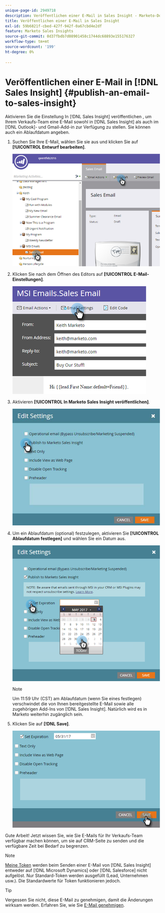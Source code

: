 ```yaml
---
unique-page-id: 2949718
description: Veröffentlichen einer E-Mail in Sales Insight - Marketo-Dokumente - Produktdokumentation
title: Veröffentlichen einer E-Mail in Sales Insight
exl-id: 59b6821f-cbed-427f-942f-0a67cbd4e2df
feature: Marketo Sales Insights
source-git-commit: 0d37fbdb7d08901458c1744dc68893e155176327
workflow-type: tm+mt
source-wordcount: '199'
ht-degree: 0%

---
```


# Veröffentlichen einer E-Mail in [!DNL Sales Insight] {#publish-an-email-to-sales-insight}

Aktivieren Sie die Einstellung In [!DNL Sales Insight] veröffentlichen , um Ihrem Verkaufs-Team eine E-Mail sowohl in [!DNL Sales Insight] als auch im [!DNL Outlook]- und Gmail-Add-in zur Verfügung zu stellen. Sie können auch ein Ablaufdatum angeben.

1. Suchen Sie Ihre E-Mail, wählen Sie sie aus und klicken Sie auf **[!UICONTROL Entwurf bearbeiten]**.

   ![](assets/one.png)

1. Klicken Sie nach dem Öffnen des Editors auf **[!UICONTROL E-Mail-Einstellungen]**.

   ![](assets/two.png)

1. Aktivieren **[!UICONTROL In Marketo Sales Insight veröffentlichen]**.

   ![](assets/three.png)

1. Um ein Ablaufdatum (optional) festzulegen, aktivieren Sie **[!UICONTROL Ablaufdatum festlegen]** und wählen Sie ein Datum aus.

   ![](assets/four.png)

   >[!NOTE]
   >
   >Um 11:59 Uhr (CST) am Ablaufdatum (wenn Sie eines festlegen) verschwindet die von Ihnen bereitgestellte E-Mail sowie alle zugehörigen Add-Ins von [!DNL Sales Insight]. Natürlich wird es in Marketo weiterhin zugänglich sein.

1. Klicken Sie auf **[!DNL Save]**.

   ![](assets/five.png)

Gute Arbeit! Jetzt wissen Sie, wie Sie E-Mails für Ihr Verkaufs-Team verfügbar machen können, um sie auf CRM-Seite zu senden und die verfügbare Zeit bei Bedarf zu begrenzen.

>[!NOTE]
>
>[Meine Token](/help/marketo/product-docs/core-marketo-concepts/programs/tokens/understanding-my-tokens-in-a-program.md) werden beim Senden einer E-Mail von [!DNL Sales Insight] entweder auf [!DNL Microsoft Dynamics] oder [!DNL Salesforce] nicht aufgelöst. Nur Standard-Token werden ausgefüllt (Lead, Unternehmen usw.). Die Standardwerte für Token funktionieren jedoch.

>[!TIP]
>
>Vergessen Sie nicht, diese E-Mail zu genehmigen, damit die Änderungen wirksam werden. Erfahren Sie, wie Sie [E-Mail genehmigen](/help/marketo/product-docs/email-marketing/general/creating-an-email/approve-an-email.md).
